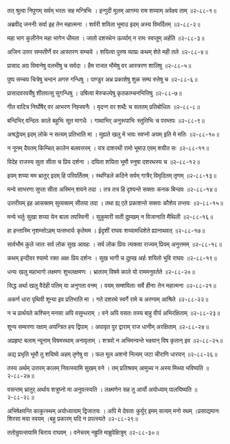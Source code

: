 तत् श्रुत्वा निपुणम् सर्वम् भरतः सह मन्त्रिभिः ।
इन्गुदी मूलम् आगम्य राम शय्याम् अवेक्ष्य ताम् ॥२-८८-१॥

अब्रवीद् जननीः सर्वा इह तेन महात्मना ।
शर्वरी शयिता भूमाउ इदम् अस्य विमर्दितम् ॥२-८८-२॥

महा भाग कुलीनेन महा भागेन धीमता ।
जातो दशरथेन ऊर्व्याम् न रामः स्वप्तुम् अर्हति ॥२-८८-३॥

अजिन उत्तर सम्स्तीर्णे वर आस्तरण सम्चये ।
शयित्वा पुरुष व्याघ्रः कथम् शेते मही तले ॥२-८८-४॥

प्रासाद अग्र विमानेषु वलभीषु च सर्वदा ।
हैम राजत भौमेषु वर आस्त्ररण शालिषु ॥२-८८-५॥

पुष्प सम्चय चित्रेषु चन्दन अगरु गन्धिषु ।
पाण्डुर अभ्र प्रकाशेषु शुक सम्घ रुतेषु च ॥२-८८-६॥

प्रासादवरवर्येषु शीतवत्सु सुगन्धिषु ।
उषित्वा मेरुकल्पेषु कृतकाम्चनभित्तिषु ॥२-८८-७॥

गीत वादित्र निर्घोषैर् वर आभरण निह्स्वनैः ।
मृदन्ग वर शब्दैः च सततम् प्रतिबोधितः ॥२-८८-८॥

बन्दिभिर् वन्दितः काले बहुभिः सूत मागधैः ।
गाथाभिर् अनुरूपाभिः स्तुतिभिः च परम्तपः ॥२-८८-९॥

अश्रद्धेयम् इदम् लोके न सत्यम् प्रतिभाति मा ।
मुह्यते खलु मे भावः स्वप्नो अयम् इति मे मतिः ॥२-८८-१०॥

न नूनम् दैवतम् किम्चित् कालेन बलवत्तरम् ।
यत्र दाशरथी रामो भूमाउ एवम् शयीत सः ॥२-८८-११॥

विदेह राजस्य सुता सीता च प्रिय दर्शना ।
दयिता शयिता भूमौ स्नुषा दशरथस्य च ॥२-८८-१२॥

इयम् शय्या मम भ्रातुर् इदम् हि परिवर्तितम् ।
स्थण्डिले कठिने सर्वम् गात्रैर् विमृदितम् तृणम् ॥२-८८-१३॥

मन्ये साभरणा सुप्ता सीता अस्मिन् शयने तदा ।
तत्र तत्र हि दृश्यन्ते सक्ताः कनक बिन्दवः ॥२-८८-१४॥

उत्तरीयम् इह आसक्तम् सुव्यक्तम् सीतया तदा ।
तथा ह्य् एते प्रकाशन्ते सक्ताः कौशेय तन्तवः ॥२-८८-१५॥

मन्ये भर्तुः सुखा शय्या येन बाला तपस्विनी ।
सुकुमारी सती दुह्खम् न विजानाति मैथिली ॥२-८८-१६॥

हा हन्तास्मि नृशम्सोऽहम् यत्सभार्यः कृतेमम ।
ईदृशीं राघवः शय्यामधिशेते ह्यानाथवत् ॥२-८८-१७॥

सार्वभौम कुले जातः सर्व लोक सुख आवहः ।
सर्व लोक प्रियः त्यक्त्वा राज्यम् प्रियम् अनुत्तमम् ॥२-८८-१८॥

कथम् इन्दीवर श्यामो रक्त अक्षः प्रिय दर्शनः ।
सुख भागी च दुह्ख अर्हः शयितो भुवि राघवः ॥२-८८-१९॥

धन्यः खलु महाभागो लक्ष्मणः शुभलक्षमणः ।
भ्रातरम् विषमे काले यो राममनुवर्तते ॥२-८८-२०॥

सिद्ध अर्था खलु वैदेही पतिम् या अनुगता वनम् ।
वयम् सम्शयिताः सर्वे हीनाः तेन महात्मना ॥२-८८-२१॥

अकर्ण धारा पृथिवी शून्या इव प्रतिभाति मा ।
गते दशरथे स्वर्गे रामे च अरण्यम् आश्रिते ॥२-८८-२२॥

न च प्रार्थयते कश्चिन् मनसा अपि वसुम्धराम् ।
वने अपि वसतः तस्य बाहु वीर्य अभिरक्षिताम् ॥२-८८-२३॥

शून्य सम्वरणा रक्षाम् अयन्त्रित हय द्विपाम् ।
अपावृत पुर द्वाराम् राज धानीम् अरक्षिताम् ॥२-८८-२४॥

अप्रहृष्ट बलाम् न्यूनाम् विषमस्थाम् अनावृताम् ।
शत्रवो न अभिमन्यन्ते भक्ष्यान् विष कृतान् इव ॥२-८८-२५॥

अद्य प्रभृति भूमौ तु शयिष्ये अहम् तृणेषु वा ।
फल मूल अशनो नित्यम् जटा चीराणि धारयन् ॥२-८८-२६॥

तस्य अर्थम् उत्तरम् कालम् निवत्स्यामि सुखम् वने ।
तम् प्रतिश्रवम् आमुच्य न अस्य मिथ्या भविष्यति ॥२-८८-२७॥

वसन्तम् भ्रातुर् अर्थाय शत्रुघ्नो मा अनुवत्स्यति ।
लक्ष्मणेन सह तु आर्यो अयोध्याम् पालयिष्यति ॥२-८८-२८॥

अभिषेक्ष्यन्ति काकुत्स्थम् अयोध्यायाम् द्विजातयः ।
अपि मे देवताः कुर्युर् इमम् सत्यम् मनो रथम् ।प्रसाद्यमानः शिरसा मया स्वयम् ।बहु प्रकारम् यदि न प्रपत्स्यते ॥२-८८-२९॥

ततोन्रुवत्सयामि चिराय राघवम् ।
वनेचरम् नह्रुति माम्रुपेक्षित्रुम् ॥२-८८-३०॥

